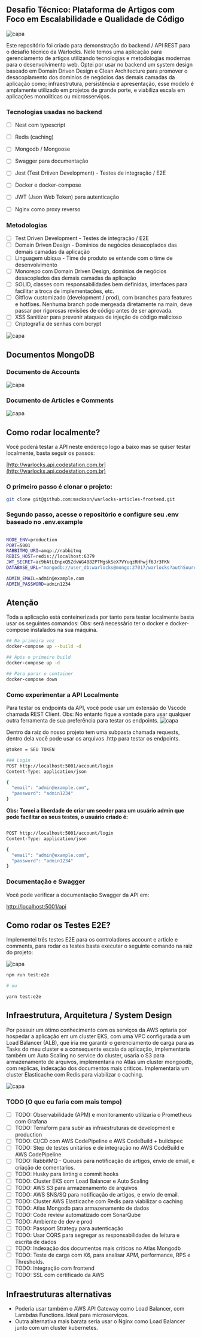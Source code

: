 ## Desafio Técnico: Plataforma de Artigos com Foco em Escalabilidade e Qualidade de Código

![capa](docs/images/warlockstech_cover.jpeg)

Este repositório foi criado para demonstração do backend / API REST para o desafio técnico da Warlocks. Nele temos uma aplicação para gerenciamento de artigos utilizando tecnologias e metodologias modernas para o desenvolvimento web. Optei por usar no backend um system design baseado em Domain Driven Design e Clean Architecture para promover o desacoplamento dos dominios de negócios das demais camadas da aplicação como; infraestrutura, persistência e apresentação, esse modelo é amplamente utilizado em projetos de grande porte, e viabiliza escala em aplicações monoliticas ou microsserviços.

### Tecnologias usadas no backend

- [ ]  Nest com typescript
- [ ]  Redis (caching)
- [ ]  Mongodb / Mongoose
- [ ]  Swagger para documentação
- [ ]  Jest (Test Driiven Development) - Testes de integração / E2E
- [ ]  Docker e docker-compose
- [ ]  JWT (Json Web Token) para autenticação
- [ ]  Nginx como proxy reverso


### Metodologias

- [ ]  Test Driven Development - Testes de integração / E2E
- [ ]  Domain Driven Design - Dominios de negócios desacoplados das demais camadas da aplicação
- [ ]  Linguagem ubiqua - Time de produto se entende com o time de desenvolvimento
- [ ]  Monorepo com Domain Driven Design, dominios de negócios desacoplados das demais camadas da aplicação
- [ ]  SOLID, classes com responsabilidades bem definidas, interfaces para facilitar a troca de implementações, etc.
- [ ]  Gitflow customizado (development / prod), com branches para features e hotfixes. Nenhuma branch pode mergeada diretamente na main, deve passar por rigorosas revisões de código antes de ser aprovada.
- [ ]  XSS Sanitizer para prevenir ataques de injeção de código malicioso
- [ ]  Criptografia de senhas com bcrypt

![capa](docs/images/clean.png)


## Documentos MongoDB

### Documento de Accounts
![capa](docs/images/doc1.png)

### Documento de Articles e Comments
![capa](docs/images/doc2.png)


## Como rodar localmente?

Você poderá testar a API neste endereço logo a baixo mas se quiser testar localmente, basta seguir os passos:

[http://warlocks.api.codestation.com.br](http://warlocks.api.codestation.com.br)

### O primeiro passo é clonar o projeto:

```bash
git clone git@github.com:mackson/warlocks-articles-frontend.git

```

### Segundo passo, acesse o repositório e configure seu .env baseado no .env.example

```bash

NODE_ENV=production
PORT=5001
RABBITMQ_URI=amqp://rabbitmq
REDIS_HOST=redis://localhost:6379
JWT_SECRET=ac9bAtLEnpxQ5ZdvWG4B82PTMgskSeX7VYuqzRHhwjf6Jr3FKN
DATABASE_URL="mongodb://user_db:warlocks@mongo:27017/warlocks?authSource=admin"

ADMIN_EMAIL=admin@example.com
ADMIN_PASSWORD=admin1234

```
## Atenção
Toda a aplicação está conteinerizada por tanto para testar localmente basta usar os seguintes comandos:
Obs: será necessário ter o docker e docker-compose instalados na sua máquina.


```bash
## Na primeira vez
docker-compose up --build -d

## Após o primeiro build
docker-compose up -d

## Para parar o container
docker-compose down

```

### Como experimentar a API Localmente

Para testar os endpoints da API, você pode usar um extensão do Vscode chamada REST Client.
Obs: No entanto fique a vontade para usar qualquer outra ferramenta de sua preferência para testar os endpoints.
![capa](docs/images/http.png)

Dentro da raiz do nosso projeto tem uma subpasta chamada requests, dentro dela você pode usar os arquivos .http para testar os endpoints.

```bash
@token = SEU TOKEN

### Login
POST http://localhost:5001/account/login
Content-Type: application/json

{
  "email": "admin@example.com",
  "password": "admin1234"
}
```
<p>
  <strong>
    Obs: Tomei a liberdade de criar um seeder para um usuário admin que pode facilitar os seus testes, o usuário criado é:
  </strong>
</p>

```bash

POST http://localhost:5001/account/login
Content-Type: application/json

{
  "email": "admin@example.com",
  "password": "admin1234"
}
```


### Documentação e Swagger

Você pode verificar a documentação Swagger da API em:

[http://localhost:5001/api](http://localhost:5001/api)

## Como rodar os Testes E2E?

Implementei três testes E2E para os controladores account e article e comments, para rodar os testes basta executar o seguinte comando na raiz do projeto:

![capa](docs/images/tests.png)


```bash
npm run test:e2e

# ou

yarn test:e2e

```

## Infraestrutura, Arquitetura / System Design

Por possuir um ótimo conhecimento com os serviços da AWS optaria por hospedar a aplicação em um cluster EKS, com uma VPC configurada a um Load Balancer (ALB), que iria me garantir o gerenciamento de carga para as Tasks do meu cluster e a consequente escala da aplicação, implementaria também um Auto Scaling no service do cluster, usaria o S3 para armazenamento de arquivos, implementaria no Atlas um cluster mongoodb, com replicas, indexação dos documentos mais criticos. Implementaria um cluster Elasticache com Redis para viabilizar o caching.

![capa](docs/images/systemdesign.png)


### TODO (O que eu faria com mais tempo)

- [ ]  TODO: Observabilidade (APM) e monitoramento utilizaria o Prometheus com Grafana
- [ ]  TODO: Terraform para subir as infraestruturas de development e production
- [ ]  TODO: CI/CD com AWS CodePipeline e AWS CodeBuild + buildspec
- [ ]  TODO: Step de testes unitários e de integração no AWS CodeBuild e AWS CodePipeline
- [ ]  TODO: RabbitMQ - Queues para notificação de artigos, envio de email, e criação de comentarios.
- [ ]  TODO: Husky para linting e commit hooks
- [ ]  TODO: Cluster EKS com Load Balancer e Auto Scaling
- [ ]  TODO: AWS S3 para armazenamento de arquivos
- [ ]  TODO: AWS SNS/SQ para notificação de artigos, e envio de email.
- [ ]  TODO: Cluster AWS Elasticache com Redis para viabilizar o caching
- [ ]  TODO: Atlas Mongodb para armazenamento de dados
- [ ]  TODO: Code review automatizado com SonarQube
- [ ]  TODO: Ambiente de dev e prod
- [ ]  TODO: Passport Strategy para autenticação
- [ ]  TODO: Usar CQRS para segregar as responsabilidades de leitura e escrita de dados
- [ ]  TODO: Indexação dos documentos mais criticos no Atlas Mongodb
- [ ]  TODO: Teste de carga com K6, para analisar APM, performance, RPS e Thresholds.
- [ ]  TODO: Integração com frontend
- [ ]  TODO: SSL com certificado da AWS

## Infraestruturas alternativas

- Poderia usar também o AWS API Gateway como Load Balancer, com Lambdas Functions. Ideal para microserviços.
- Outra alternativa mais barata seria usar o Nginx como Load Balancer junto com um cluster kubernetes.
